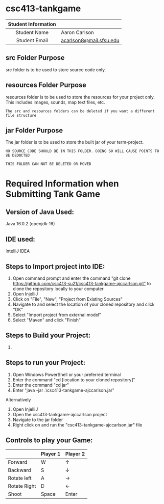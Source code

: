# csc413-tankgame


| Student Information |                |
|:-------------------:|----------------|
|  Student Name       |   Aaron Carlson    |
|  Student Email      |   acarlson8@mail.sfsu.edu   |

## src Folder Purpose 
src folder is to be used to store source code only.

## resources Folder Purpose 
resources folder is to be used to store the resources for your project only. This includes images, sounds, map text files, etc.

`The src and resources folders can be deleted if you want a different file structure`

## jar Folder Purpose 
The jar folder is to be used to store the built jar of your term-project.

`NO SOURCE CODE SHOULD BE IN THIS FOLDER. DOING SO WILL CAUSE POINTS TO BE DEDUCTED`

`THIS FOLDER CAN NOT BE DELETED OR MOVED`

# Required Information when Submitting Tank Game

## Version of Java Used:
Java 16.0.2 (openjdk-16)

## IDE used:
IntelliJ IDEA

## Steps to Import project into IDE:
1. Open command prompt and enter the command “git clone https://github.com/csc413-su21/csc413-tankgame-ajccarlson.git” to clone the repository locally to your computer
2. Open InjelliJ
3. Click on "File", "New", "Project from Existing Sources"
4. Navigate to and select the location of your cloned repository and click “OK”
5. Select "Import project from external model"
6. Select "Maven" and click "Finish"

## Steps to Build your Project:
1. 
 
## Steps to run your Project:
1. Open Windows PowerShell or your preferred terminal
2. Enter the command "cd [location to your cloned repository]"
3. Enter the command "cd jar"
4. Enter "java -jar .\csc413-tankgame-ajccarlson.jar"

Alternatively

1. Open InjelliJ
2. Open the csc413-tankgame-ajccarlson project
3. Navigate to the jar folder
4. Right click on and run the "csc413-tankgame-ajccarlson.jar" file

## Controls to play your Game:

|               | Player 1 | Player 2 |
|---------------|----------|----------|
|  Forward      |     W    |    ↑     |
|  Backward     |     S    |    ↓     |
|  Rotate left  |     A    |    →     |
|  Rotate Right |     D    |    ←     |
|  Shoot        |   Space  |  Enter   |

<!-- you may add more controls if you need to. -->